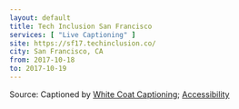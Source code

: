 ```yaml
---
layout: default
title: Tech Inclusion San Francisco
services: [ "Live Captioning" ]
site: https://sf17.techinclusion.co/
city: San Francisco, CA
from: 2017-10-18
to: 2017-10-19
---
```


Source: Captioned by [White Coat Captioning](http://www.whitecoatcaptioning.com/); [Accessibility](https://sf17.techinclusion.co/)
